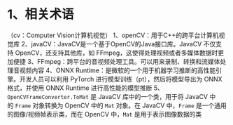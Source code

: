 # 1、相关术语

（cv：Computer Vision计算机视觉）
1、openCV：用于C++的跨平台计算机视觉库
2、javaCV：JavaCV是一个基于OpenCV的Java接口库。JavaCV 不仅支持 OpenCV，还支持其他库，如 FFmpeg，这使得处理视频或者多媒体数据时更加便捷
3、FFmpeg：跨平台的音视频处理工具。可以用来录制、转换和流媒体处理音视频内容
4、ONNX Runtime：是微软的一个用于机器学习推断的高性能引擎。开发人员可以利用 PyTorch 进行模型训练（pt），然后将模型导出为 ONNX 格式，并使用 ONNX Runtime 进行高性能的模型推断
5、`OpenCVFrameConverter.ToMat` 是 JavaCV 库中的一个类，用于将 JavaCV 中的 `Frame` 对象转换为 OpenCV 中的 `Mat` 对象。在 JavaCV 中，`Frame` 是一个通用的图像/视频帧表示类，而在 OpenCV 中，`Mat` 是用于表示图像数据的类

